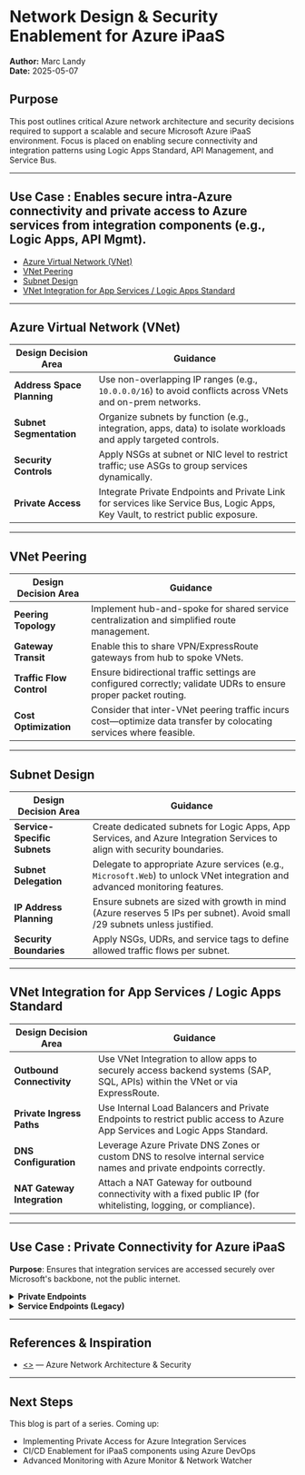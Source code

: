 # Network Design & Security Enablement for Azure iPaaS  
**Author:** Marc Landy  
**Date:** 2025-05-07

## Purpose  
This post outlines critical Azure network architecture and security decisions required to support a scalable and secure Microsoft Azure iPaaS environment. Focus is placed on enabling secure connectivity and integration patterns using Logic Apps Standard, API Management, and Service Bus.

---

## Use Case : Enables secure intra-Azure connectivity and private access to Azure services from integration components (e.g., Logic Apps, API Mgmt).
- [Azure Virtual Network (VNet)](#azure-virtual-network-vnet)
- [VNet Peering](#vnet-peering)
- [Subnet Design](#subnet-design)
- [VNet Integration for App Services / Logic Apps Standard](#vnet-integration-for-app-services--logic-apps-standard)

---

## Azure Virtual Network (VNet) 

| Design Decision Area      | Guidance |
|---------------------------|----------|
| **Address Space Planning** | Use non-overlapping IP ranges (e.g., `10.0.0.0/16`) to avoid conflicts across VNets and on-prem networks. |
| **Subnet Segmentation**   | Organize subnets by function (e.g., integration, apps, data) to isolate workloads and apply targeted controls. |
| **Security Controls**     | Apply NSGs at subnet or NIC level to restrict traffic; use ASGs to group services dynamically. |
| **Private Access**        | Integrate Private Endpoints and Private Link for services like Service Bus, Logic Apps, Key Vault, to restrict public exposure. |

---

## VNet Peering

| Design Decision Area   | Guidance |
|------------------------|----------|
| **Peering Topology**   | Implement hub-and-spoke for shared service centralization and simplified route management. |
| **Gateway Transit**    | Enable this to share VPN/ExpressRoute gateways from hub to spoke VNets. |
| **Traffic Flow Control** | Ensure bidirectional traffic settings are configured correctly; validate UDRs to ensure proper packet routing. |
| **Cost Optimization**  | Consider that inter-VNet peering traffic incurs cost—optimize data transfer by colocating services where feasible. |

---

## Subnet Design

| Design Decision Area      | Guidance |
|---------------------------|----------|
| **Service-Specific Subnets** | Create dedicated subnets for Logic Apps, App Services, and Azure Integration Services to align with security boundaries. |
| **Subnet Delegation**    | Delegate to appropriate Azure services (e.g., `Microsoft.Web`) to unlock VNet integration and advanced monitoring features. |
| **IP Address Planning**  | Ensure subnets are sized with growth in mind (Azure reserves 5 IPs per subnet). Avoid small /29 subnets unless justified. |
| **Security Boundaries**  | Apply NSGs, UDRs, and service tags to define allowed traffic flows per subnet. |

---

## VNet Integration for App Services / Logic Apps Standard

| Design Decision Area     | Guidance |
|--------------------------|----------|
| **Outbound Connectivity** | Use VNet Integration to allow apps to securely access backend systems (SAP, SQL, APIs) within the VNet or via ExpressRoute. |
| **Private Ingress Paths** | Use Internal Load Balancers and Private Endpoints to restrict public access to Azure App Services and Logic Apps Standard. |
| **DNS Configuration**     | Leverage Azure Private DNS Zones or custom DNS to resolve internal service names and private endpoints correctly. |
| **NAT Gateway Integration** | Attach a NAT Gateway for outbound connectivity with a fixed public IP (for whitelisting, logging, or compliance). |

---

## Use Case : Private Connectivity for Azure iPaaS
**Purpose**: Ensures that integration services are accessed securely over Microsoft's backbone, not the public internet.

<details>
<summary><strong>Private Endpoints</strong></summary>

<br>

| **Aspect**              | **Design Decision**                                                                                                                                           |
|-------------------------|--------------------------------------------------------------------------------------------------------------------------------------------------------------|
| **Purpose**             | Enables private access to PaaS services (API Mgmt, Function Apps, Service Bus) via Azure Private Link                                                        |
| **Security Benefits**   | Eliminates public exposure, restricts access through NSGs and firewalls, supports RBAC and logging                                                            |
| **Network Planning**    | Requires a dedicated subnet per private endpoint (for optimal management), DNS updates to resolve to private IPs                                              |
| **Integration Scope**   | API Mgmt (internal tier), Standard/Isolated Function Apps, Premium-tier Service Bus                                                                           |
| **Monitoring**          | Integrate with NSG flow logs and Azure Monitor to trace and alert on traffic patterns                                                                         |

</details>

<details>
<summary><strong>Service Endpoints (Legacy)</strong></summary>

<br>

| **Aspect**              | **Design Decision**                                                                                                                                           |
|-------------------------|--------------------------------------------------------------------------------------------------------------------------------------------------------------|
| **Purpose**             | Provides optimized routing to Azure services over Azure backbone without public internet exposure                                                            |
| **Security Benefits**   | Limits access to specific VNet/subnet by service-level firewall settings                                                                                      |
| **Use Cases**           | Suitable for legacy services or regions where Private Link is not yet available                                                                               |
| **Drawbacks**           | Services are still addressable publicly, and do not support granular control like Private Endpoints                                                           |
| **Modern Guidance**     | Prefer Private Endpoints for new deployments, reserve Service Endpoints for existing integrations or transitional states                                     |

</details>

---

## References & Inspiration  
- [<>](<>) — Azure Network Architecture & Security

---

## Next Steps  
This blog is part of a series. Coming up:
- Implementing Private Access for Azure Integration Services  
- CI/CD Enablement for iPaaS components using Azure DevOps  
- Advanced Monitoring with Azure Monitor & Network Watcher 
